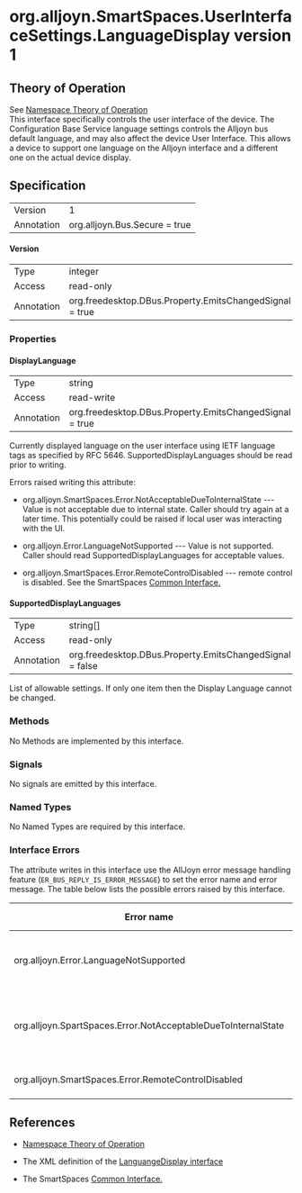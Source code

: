 # org.alljoyn.SmartSpaces.UserInterfaceSettings.LanguageDisplay version 1

## Theory of Operation

See [Namespace Theory of Operation](UserInterfaceSettingsTheoryOfOperation)  
This interface specifically controls the user interface of the device.  The 
Configuration Base Service language settings controls the Alljoyn bus default
language, and may also affect the device User Interface.  This allows a device 
to support one language on the Alljoyn interface and a different one on the 
actual device display.

## Specification

|                       |                                                                       |
|-----------------------|-----------------------------------------------------------------------|
| Version               | 1                                                                     |
| Annotation            | org.alljoyn.Bus.Secure = true                                         |

#### Version

|                       |                                                                       |
|-----------------------|-----------------------------------------------------------------------|
| Type                  | integer                                                               |
| Access                | read-only                                                             |
| Annotation            | org.freedesktop.DBus.Property.EmitsChangedSignal = true               |


### Properties

#### DisplayLanguage

|                       |                                                                       |
|-----------------------|-----------------------------------------------------------------------|
| Type                  | string                                                                |
| Access                | read-write                                                            |
| Annotation            | org.freedesktop.DBus.Property.EmitsChangedSignal = true               |

Currently displayed language on the user interface using IETF language tags as
specified by RFC 5646.  SupportedDisplayLanguages should be read prior to 
writing.

Errors raised writing this attribute:

* org.alljoyn.SmartSpaces.Error.NotAcceptableDueToInternalState 
--- Value is not acceptable due to internal state.  Caller should try again at a 
later time.  This potentially could be raised if local user was interacting with 
the UI.

* org.alljoyn.Error.LanguageNotSupported --- Value is not supported.  Caller 
should read SupportedDisplayLanguages for acceptable values.

* org.alljoyn.SmartSpaces.Error.RemoteControlDisabled --- remote control is 
disabled.   See the SmartSpaces [Common Interface.](../org.alljoyn.SmartSpaces/Common-v1)


#### SupportedDisplayLanguages

|                       |                                                                       |
|-----------------------|-----------------------------------------------------------------------|
| Type                  | string[]                                                              |
| Access                | read-only                                                             |
| Annotation            | org.freedesktop.DBus.Property.EmitsChangedSignal = false              |

List of allowable settings.  If only one item then the Display Language
cannot be changed.


### Methods

No Methods are implemented by this interface.

### Signals

No signals are emitted by this interface.

### Named Types

No Named Types are required by this interface.

### Interface Errors

The attribute writes in this interface use the AllJoyn error message handling 
feature (`ER_BUS_REPLY_IS_ERROR_MESSAGE`) to set the error name and error 
message. The table below lists the possible errors raised by this interface.

| Error name                                                                  | Error message                                 |
|-----------------------------------------------------------------------------|-----------------------------------------------|
| org.alljoyn.Error.LanguageNotSupported                    | The language specified is not supported                           |
| org.alljoyn.SpartSpaces.Error.NotAcceptableDueToInternalState | The value is not acceptable due to internal state |
| org.alljoyn.SmartSpaces.Error.RemoteControlDisabled           | Remote control disabled |


## References

* [Namespace Theory of Operation](UserInterfaceSettingsTheoryOfOperation)

* The XML definition of the [LanguangeDisplay interface](LanguageDisplay-v1.xml)

* The SmartSpaces [Common Interface.](../org.alljoyn.SmartSpaces/Common-v1)
